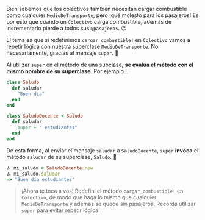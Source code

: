 Bien sabemos que los colectivos también necesitan cargar combustible como cualquier `MedioDeTransporte`, pero ¡qué molesto para los pasajeros! Es por esto que cuando un `Colectivo` carga combustible, además de incrementarlo pierde a todos sus `@pasajeros`. :pensive:

El tema es que si redefinimos `cargar_combustible!` en `Colectivo` vamos a repetir lógica con nuestra superclase `MedioDeTransporte`. No necesariamente, gracias al mensaje `super`. :muscle:

Al utilizar `super` en el método de una subclase, **se evalúa el método con el mismo nombre de su superclase**. Por ejemplo...

```ruby
class Saludo
  def saludar
    "Buen día"
  end
end

class SaludoDocente < Saludo
  def saludar
    super + " estudiantes"
  end
end
```

De esta forma, al enviar el mensaje `saludar` a `SaludoDocente`, `super` **invoca** el método `saludar` de su superclase, `Saludo`. :wave: 

```ruby
ム mi_saludo = SaludoDocente.new
ム mi_saludo.saludar
=> "Buen día estudiantes"
```

> ¡Ahora te toca a vos! Redefiní el método `cargar_combustible!` en `Colectivo`, de modo que haga lo mismo que cualquier `MedioDeTransporte` y además se quede sin pasajeros. Recordá utilizar `super` para evitar repetir lógica.